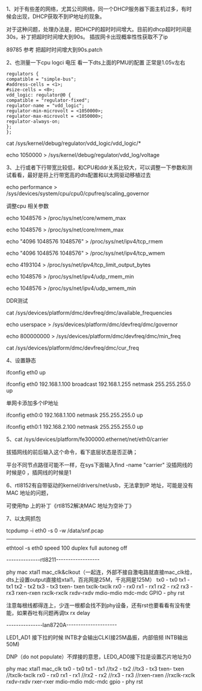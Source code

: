 
1、对于有些差的网络，尤其公司网络，同一个DHCP服务器下面主机过多，有时候会出现，DHCP获取不到IP地址的现象。

对于这种问题，处理办法是，把DHCP的超时时间增大。目前的dhcp超时时间是30s，补丁把超时时间增大到90s。 插拔网卡出现概率性性获取不了ip

89785  参考 把超时时间增大到90s.patch



2、也测量一下cpu logci 电压 看一下dts上面的PMU的配置 正常是1.05v左右
```
regulators {
compatible = "simple-bus";
#address-cells = <1>;
#size-cells = <0>;
vdd_logic: regulator@0 {
compatible = "regulator-fixed";
regulator-name = "vdd_logic";
regulator-min-microvolt = <1050000>;
regulator-max-microvolt = <1050000>;
regulator-always-on;
};
};
```

cat /sys/kernel/debug/regulator/vdd_logic/vdd_logic/*

echo 1050000 > /sys/kernel/debug/regulator/vdd_log/voltage


3、上行或者下行带宽比较低，和CPU和ddr关系比较大，可以调整一下参数和测试看看，最好是将上行带宽高的dts配置和以太网驱动移植过去

echo performance > /sys/devices/system/cpu/cpu0/cpufreq/scaling_governor

调整cpu 相关参数

echo 1048576 > /proc/sys/net/core/wmem_max

echo 1048576 > /proc/sys/net/core/rmem_max

echo "4096 1048576 1048576" > /proc/sys/net/ipv4/tcp_rmem

echo "4096 1048576 1048576" > /proc/sys/net/ipv4/tcp_wmem

echo 4193104 > /proc/sys/net/ipv4/tcp_limit_output_bytes

echo 1048576 > /proc/sys/net/ipv4/udp_rmem_min

echo 1048576 > /proc/sys/net/ipv4/udp_wmem_min

DDR测试

cat /sys/devices/platform/dmc/devfreq/dmc/available_frequencies

echo userspace > /sys/devices/platform/dmc/devfreq/dmc/governor

echo 800000000 > /sys/devices/platform/dmc/devfreq/dmc/min_freq

cat /sys/devices/platform/dmc/devfreq/dmc/cur_freq


4、设置静态

ifconfig eth0 up

ifconfig eth0 192.168.1.100 broadcast 192.168.1.255 netmask 255.255.255.0 up

单网卡添加多个IP地址

ifconfig eth0:0 192.168.1.100 netmask 255.255.255.0 up

ifconfig eth0:1 192.168.2.100 netmask 255.255.255.0 up


5、cat /sys/devices/platform/fe300000.ethernet/net/eth0/carrier

拔插网线的前后输入这个命令，看下底层状态是否正确；

平台不同节点路径可能不一样，在sys下面输入find -name "carrier" 没插网线的时候是0 ，插网线的时候是1

6、rtl8152有自带驱动的kernel/drivers/net/usb，无法拿到IP 地址，可能是没有MAC 地址的问题，

可使用ftp 上的补丁《rtl8152解决MAC 地址为空补丁》


7、以太网抓包

tcpdump -i eth0 -s 0 -w /data/snf.pcap

----------------------------------------------------------------




ethtool -s eth0 speed 100 duplex full autoneg off


--------------rtl8211------------------

phy   mac xtal1  mac_clk&clkout（一起连，外部不接自激电路就直接mac_clk给，dts上设置output直接给xtal1，百兆网是25M，千兆网是125M）
tx0 - tx0   tx1 - tx1  tx2 - tx2 tx3 - tx3 txen- txen txclk-txclk rx0 - rx0 rx1 - rx1 rx2 - rx2 rx3 - rx3 rxen-rxen rxclk-rxclk rxdv-rxdv mdio-mdio mdc-mdc GPIO - phy rst
 
 注意每根线都得连上，少连一根都会找不到phy设备，还有rst也要看看有没有使能，如果吞吐有问题再调tx rx delay
 
 ---------------lan8720A---------------------
 
 LED1_AD1 接下拉的时候 INTB才会输出CLK(接25M晶振，内部倍频 INTB输出50M) 

DNP（do not populate）不焊接的意思，LED0_AD0接下拉是设置芯片地址为0

phy   mac xtal1  mac_clk tx0 - tx0  tx1 - tx1 //tx2 - tx2 //tx3 - tx3 txen- txen //txclk-txclk rx0 - rx0 rx1 - rx1 //rx2 - rx2 //rx3 - rx3 //rxen-rxen //rxclk-rxclk rxdv-rxdv rxer-rxer mdio-mdio mdc-mdc gpio - phy rst
 
 
 
 
 
 
